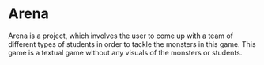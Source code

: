 # Arena
Arena is a project, which involves the user to come up with a team of different types of students in order to tackle the monsters in this game. This game is a textual game without any visuals of the monsters or students.
